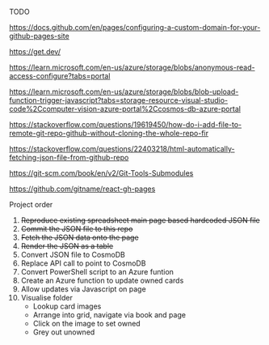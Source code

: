 TODO

https://docs.github.com/en/pages/configuring-a-custom-domain-for-your-github-pages-site

https://get.dev/

https://learn.microsoft.com/en-us/azure/storage/blobs/anonymous-read-access-configure?tabs=portal

https://learn.microsoft.com/en-us/azure/storage/blobs/blob-upload-function-trigger-javascript?tabs=storage-resource-visual-studio-code%2Ccomputer-vision-azure-portal%2Ccosmos-db-azure-portal

https://stackoverflow.com/questions/19619450/how-do-i-add-file-to-remote-git-repo-github-without-cloning-the-whole-repo-fir

https://stackoverflow.com/questions/22403218/html-automatically-fetching-json-file-from-github-repo

https://git-scm.com/book/en/v2/Git-Tools-Submodules

https://github.com/gitname/react-gh-pages

Project order
1. ~~Reproduce existing spreadsheet main page based hardcoded JSON file~~
2. ~~Commit the JSON file to this repo~~
3. ~~Fetch the JSON data onto the page~~
4. ~~Render the JSON as a table~~
6. Convert JSON file to CosmoDB
7. Replace API call to point to CosmoDB
8. Convert PowerShell script to an Azure funtion
9. Create an Azure function to update owned cards
10. Allow updates via Javascript on page
11. Visualise folder
    - Lookup card images
    - Arrange into grid, navigate via book and page
    - Click on the image to set owned
    - Grey out unowned
